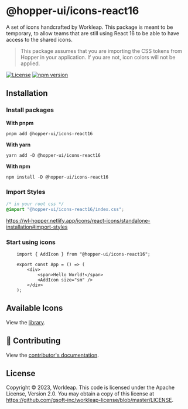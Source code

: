 # @hopper-ui/icons-react16

A set of icons handcrafted by Workleap. This package is meant to be temporary, to allow teams that are still using React 16 to be able to have access to the shared icons.

> This package assumes that you are importing the CSS tokens from Hopper in your application. If you are not, icon colors will not be applied.

[![License](https://img.shields.io/badge/License-Apache_2.0-blue.svg)](../../LICENSE)
[![npm version](https://img.shields.io/npm/v/@hopper-ui/icons-react16)](https://www.npmjs.com/package/@hopper-ui/icons-react16)

## Installation

### Install packages

**With pnpm**

```shell
pnpm add @hopper-ui/icons-react16
```

**With yarn**

```shell
yarn add -D @hopper-ui/icons-react16
```

**With npm**

```shell
npm install -D @hopper-ui/icons-react16
```

### Import Styles
```css
/* in your root css */
@import "@hopper-ui/icons-react16/index.css";
```


https://wl-hopper.netlify.app/icons/react-icons/standalone-installation#import-styles

### Start using icons

```tsx
    import { AddIcon } from "@hopper-ui/icons-react16";

    export const App = () => (
        <div>
            <span>Hello World!</span>
            <AddIcon size="sm" />
        </div>
    );
```

## Available Icons

View the [library](https://wl-hopper.netlify.app/icons/react-icons/library).

## 🤝 Contributing

View the [contributor's documentation](https://github.com/gsoft-inc/wl-hopper/blob/main/CONTRIBUTING.md).

## License

Copyright © 2023, Workleap. This code is licensed under the Apache License, Version 2.0. You may obtain a copy of this license at https://github.com/gsoft-inc/workleap-license/blob/master/LICENSE.
